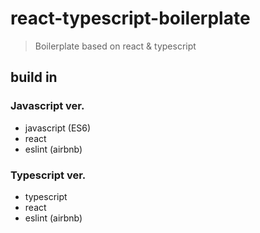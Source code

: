 # react-typescript-boilerplate
> Boilerplate based on react &amp; typescript

## build in

### Javascript ver.

- javascript (ES6)
- react
- eslint (airbnb)

### Typescript ver.

- typescript
- react
- eslint (airbnb)

